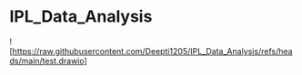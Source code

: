 # IPL_Data_Analysis

![https://raw.githubusercontent.com/Deepti1205/IPL_Data_Analysis/refs/heads/main/test.drawio]

